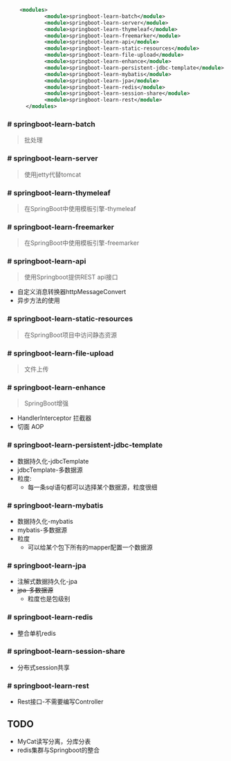 ```xml
    <modules>
            <module>springboot-learn-batch</module>
            <module>springboot-learn-server</module>
            <module>springboot-learn-thymeleaf</module>
            <module>springboot-learn-freemarker</module>
            <module>springboot-learn-api</module>
            <module>springboot-learn-static-resources</module>
            <module>springboot-learn-file-upload</module>
            <module>springboot-learn-enhance</module>
            <module>springboot-learn-persistent-jdbc-template</module>
            <module>springboot-learn-mybatis</module>
            <module>springboot-learn-jpa</module>
            <module>springboot-learn-redis</module>
            <module>springboot-learn-session-share</module>
            <module>springboot-learn-rest</module>
      </modules>
```

### # springboot-learn-batch
> 批处理

### # springboot-learn-server
> 使用jetty代替tomcat

### # springboot-learn-thymeleaf
> 在SpringBoot中使用模板引擎-thymeleaf

### # springboot-learn-freemarker
> 在SpringBoot中使用模板引擎-freemarker

### # springboot-learn-api
> 使用Springboot提供REST api接口
* 自定义消息转换器httpMessageConvert
* 异步方法的使用

### # springboot-learn-static-resources
> 在SpringBoot项目中访问静态资源


### # springboot-learn-file-upload
> 文件上传

### # springboot-learn-enhance
> SpringBoot增强
* HandlerInterceptor    拦截器
* 切面                    AOP

### # springboot-learn-persistent-jdbc-template
* 数据持久化-jdbcTemplate
* jdbcTemplate-多数据源
* 粒度:
    * 每一条sql语句都可以选择某个数据源，粒度很细

### # springboot-learn-mybatis
* 数据持久化-mybatis
* mybatis-多数据源
* 粒度
    * 可以给某个包下所有的mapper配置一个数据源

### # springboot-learn-jpa
* 注解式数据持久化-jpa
* ~~jpa-多数据源~~
    * 粒度也是包级别

### # springboot-learn-redis
* 整合单机redis

### # springboot-learn-session-share
* 分布式session共享

### # springboot-learn-rest
* Rest接口-不需要编写Controller


## TODO
* MyCat读写分离，分库分表
* redis集群与Springboot的整合
